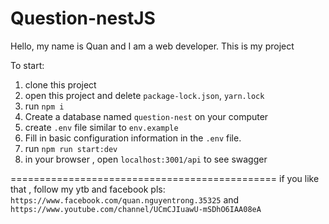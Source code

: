 # Question-nestJS
Hello, my name is Quan and I am a web developer.
This is my project

To start:
  1. clone this project
  2. open this project and delete `package-lock.json`, `yarn.lock`
  3. run  `npm i`
  4. Create a database named `question-nest` on your computer
  5. create `.env`  file similar to `env.example`
  6. Fill in basic configuration information in the `.env` file.
  7. run `npm run start:dev`
  8. in your browser , open `localhost:3001/api` to see swagger

==============================================
if you like that , follow my ytb and facebook pls:
`https://www.facebook.com/quan.nguyentrong.35325`
and `https://www.youtube.com/channel/UCmCJIuawU-mSDhO6IAA08eA`